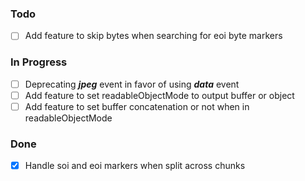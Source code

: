 ### Todo
- [ ] Add feature to skip bytes when searching for eoi byte markers

### In Progress
- [ ] Deprecating ***jpeg*** event in favor of using ***data*** event
- [ ] Add feature to set readableObjectMode to output buffer or object
- [ ] Add feature to set buffer concatenation or not when in readableObjectMode

### Done
- [x] Handle soi and eoi markers when split across chunks

